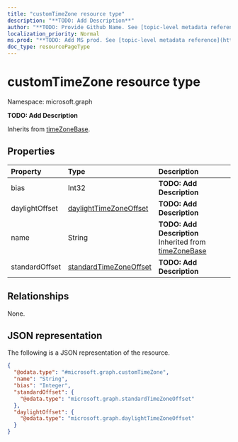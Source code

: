 ```yaml
---
title: "customTimeZone resource type"
description: "**TODO: Add Description**"
author: "**TODO: Provide Github Name. See [topic-level metadata reference](https://msgo.azurewebsites.net/add/document/guidelines/metadata.html#topic-level-metadata)**"
localization_priority: Normal
ms.prod: "**TODO: Add MS prod. See [topic-level metadata reference](https://msgo.azurewebsites.net/add/document/guidelines/metadata.html#topic-level-metadata)**"
doc_type: resourcePageType
---
```


# customTimeZone resource type

Namespace: microsoft.graph

**TODO: Add Description**


Inherits from [timeZoneBase](../resources/timezonebase.md).

## Properties
|Property|Type|Description|
|:---|:---|:---|
|bias|Int32|**TODO: Add Description**|
|daylightOffset|[daylightTimeZoneOffset](../resources/daylighttimezoneoffset.md)|**TODO: Add Description**|
|name|String|**TODO: Add Description** Inherited from [timeZoneBase](../resources/timezonebase.md)|
|standardOffset|[standardTimeZoneOffset](../resources/standardtimezoneoffset.md)|**TODO: Add Description**|

## Relationships
None.

## JSON representation
The following is a JSON representation of the resource.
<!-- {
  "blockType": "resource",
  "@odata.type": "microsoft.graph.customTimeZone"
}
-->
``` json
{
  "@odata.type": "#microsoft.graph.customTimeZone",
  "name": "String",
  "bias": "Integer",
  "standardOffset": {
    "@odata.type": "microsoft.graph.standardTimeZoneOffset"
  },
  "daylightOffset": {
    "@odata.type": "microsoft.graph.daylightTimeZoneOffset"
  }
}
```

